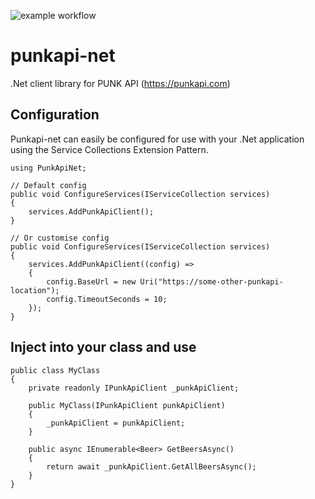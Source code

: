 ![example workflow](https://github.com/a-bagley/punkapi-net/actions/workflows/build.yml/badge.svg)

# punkapi-net
.Net client library for PUNK API (https://punkapi.com)


## Configuration
Punkapi-net can easily be configured for use with your .Net application using the Service Collections Extension Pattern.
```
using PunkApiNet;

// Default config
public void ConfigureServices(IServiceCollection services)
{
	services.AddPunkApiClient();
}

// Or customise config
public void ConfigureServices(IServiceCollection services)
{
	services.AddPunkApiClient((config) => 
    {
        config.BaseUrl = new Uri("https://some-other-punkapi-location");
        config.TimeoutSeconds = 10;
    });
}
```

## Inject into your class and use
```
public class MyClass
{
    private readonly IPunkApiClient _punkApiClient;

    public MyClass(IPunkApiClient punkApiClient)
    {
        _punkApiClient = punkApiClient;
    }

    public async IEnumerable<Beer> GetBeersAsync()
    {
        return await _punkApiClient.GetAllBeersAsync();
    }
}
```
